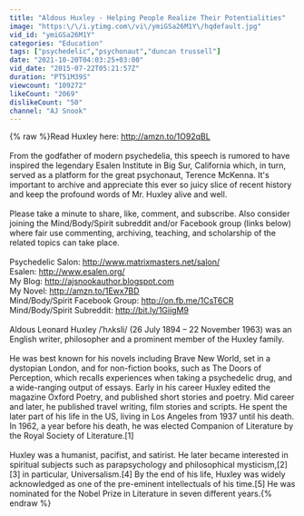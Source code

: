 ```yaml
---
title: "Aldous Huxley - Helping People Realize Their Potentialities"
image: "https:\/\/i.ytimg.com\/vi\/ymiGSa26M1Y\/hqdefault.jpg"
vid_id: "ymiGSa26M1Y"
categories: "Education"
tags: ["psychedelic","psychonaut","duncan trussell"]
date: "2021-10-20T04:03:25+03:00"
vid_date: "2015-07-22T05:21:57Z"
duration: "PT51M39S"
viewcount: "109272"
likeCount: "2069"
dislikeCount: "50"
channel: "AJ Snook"
---
```

{% raw %}Read Huxley here: <a rel="nofollow" target="blank" href="http://amzn.to/1O92qBL">http://amzn.to/1O92qBL</a><br /><br />From the godfather of modern psychedelia, this speech is rumored to have inspired the legendary Esalen Institute in Big Sur, California which, in turn, served as a platform for the great psychonaut, Terence McKenna. It's important to archive and appreciate this ever so juicy slice of recent history and keep the profound words of Mr. Huxley alive and well.<br /><br />Please take a minute to share, like, comment, and subscribe. Also consider joining the Mind/Body/Spirit subreddit and/or Facebook group (links below) where fair use commenting, archiving, teaching, and scholarship of the related topics can take place.<br /><br />Psychedelic Salon: <a rel="nofollow" target="blank" href="http://www.matrixmasters.net/salon/">http://www.matrixmasters.net/salon/</a><br />Esalen: <a rel="nofollow" target="blank" href="http://www.esalen.org/">http://www.esalen.org/</a><br />My Blog: <a rel="nofollow" target="blank" href="http://ajsnookauthor.blogspot.com">http://ajsnookauthor.blogspot.com</a><br />My Novel: <a rel="nofollow" target="blank" href="http://amzn.to/1Ewx7BD">http://amzn.to/1Ewx7BD</a><br />Mind/Body/Spirit Facebook Group: <a rel="nofollow" target="blank" href="http://on.fb.me/1CsT6CR">http://on.fb.me/1CsT6CR</a><br />Mind/Body/Spirit Subreddit: <a rel="nofollow" target="blank" href="http://bit.ly/1GiigM9">http://bit.ly/1GiigM9</a><br /><br />Aldous Leonard Huxley /ˈhʌksli/ (26 July 1894 – 22 November 1963) was an English writer, philosopher and a prominent member of the Huxley family.<br /><br />He was best known for his novels including Brave New World, set in a dystopian London, and for non-fiction books, such as The Doors of Perception, which recalls experiences when taking a psychedelic drug, and a wide-ranging output of essays. Early in his career Huxley edited the magazine Oxford Poetry, and published short stories and poetry. Mid career and later, he published travel writing, film stories and scripts. He spent the later part of his life in the US, living in Los Angeles from 1937 until his death. In 1962, a year before his death, he was elected Companion of Literature by the Royal Society of Literature.[1]<br /><br />Huxley was a humanist, pacifist, and satirist. He later became interested in spiritual subjects such as parapsychology and philosophical mysticism,[2][3] in particular, Universalism.[4] By the end of his life, Huxley was widely acknowledged as one of the pre-eminent intellectuals of his time.[5] He was nominated for the Nobel Prize in Literature in seven different years.{% endraw %}
